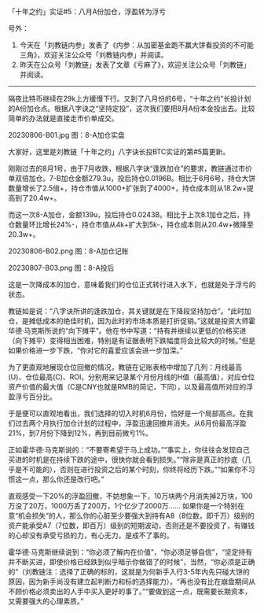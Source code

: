 
「十年之约」实证#5：八月A份加仓，浮盈转为浮亏

号外：
1. 今天在「刘教链内参」发表了《内参：从加密基金跑不赢大饼看投资的不可能三角》，欢迎关注公众号「刘教链内参」并阅读。
2. 昨天在公众号「刘教链」发表了文章《亏麻了》，欢迎关注公众号「刘教链」并阅读。

* * *

隔夜比特币继续在29k上方缓慢下行。又到了八月份的6号，“十年之约”长投计划的A份加仓点。根据八字诀之“坚持定投”，这次我们要把8月A份本金投出去。比较简单的办法就是直接走市价单成交。

20230806-B01.jpg
图：8-A加仓实盘

大家好，这里是刘教链「十年之约」八字诀长投BTC实证的第#5篇更新。

刚刚过去的8月1号，由于7月收跌，根据八字诀“逢跌加仓”的要求，教链通过市价单双倍加仓。7-B加仓金额279.3u，投后持仓0.0196B。相比于6月6号，持仓大饼数量增长了2.5倍+，持仓市值从1000+扩张到了4000+，持仓成本则从18.2w+提高到了20.4w+。

而这一次8-A加仓，金额139u，投后持仓0.0243B。相比于上次8.1加仓之后，持仓数量环比增长24%-，持仓市值从4k+扩大到5k-，持仓成本则从20.4w+微降至20.3w+。

20230806-B02.png
图：8-A加仓记账

20230807-B03.png
图：8-A投后

这是一次降成本的加仓，意味着我们的仓位正式转行进入水下，也就是处于浮亏的状态。

教链如是说：“八字诀所讲的逢跌加仓，其关键就是在下降段坚持加仓”。“此时加仓，是摊低成本的绝佳时机，因为此时的市场本质是打折促销。”这就是投资大师霍华德·马克斯所说的“向下摊平”。他在书中写道：“持有并继续以更低的价格买进（向下摊平）变得相当困难，特别是有证据表明下跌幅度将会比较大的时候。”但是如果价格进一步下跌，“你对它的喜爱应该会进一步加深。”

为了更直观地展现仓位回撤的情况，教链在记账表格中增加了几列：月线最高(U)、仓位最高(C)、ROI，分别用来记录某个月份月线的H值（最高值），对应仓位资产价值的最大值（C是CNY也就是RMB的简记，下同），以及最高值所对应的浮盈浮亏百分比。

于是便可以直观地看出，我们选择的切入时机6月份，恰好是一个局部高点。在我们过去两个月执行加仓计划的过程中，浮盈迅速回撤并消失。从6月份最高浮盈21%，到7月份下降到12%，再到目前微亏1%。

正如霍华德·马克斯说的：“不要寄希望于马上成功。”“事实上，你往往会发现自己买进的时机是在持续下跌的途中，很快你就会看到损失。”“除非是真正的抄底（几乎是不可能的），否则在进行投资之后的某个时刻，你终将经历下跌。”“如果你不习惯这一点，那么你还是改行吧。”

直观感受一下20%的浮盈回撤，不妨想象一下，10万块两个月消失掉2万块，100万没了20万，1000万丢了200万，1个亿少了2000万…… 如果你是一个特别在意“机会损失”的人，那么你的心脏至少要强大到持有A8（8位数，即千万）级别的资产能承受A7（7位数，即百万）级别的短期波动，否则还是不要投资了，有赚钱的心却没有承受亏损的力，有心无力，是成不了事的。

霍华德·马克斯继续说到：“你必须了解内在价值”，“你必须足够自信”，“坚定持有并不断买进，即使价格已经跌到似乎暗示你做错了的时候”，当然，“你必须是正确的”（刘教链注：选择了正确的标的，这就是为何新手入行3-5年内先只碰大饼的原因，因为新手尚没有建立起判断力和标的选择能力）。“再也没有比在崩盘期间从不顾价格必须卖出的人手中买入更好的事了。”“要做到这一点，既需要长期资本，又需要强大的心理素质。”


